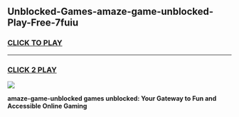 
## Unblocked-Games-amaze-game-unblocked-Play-Free-7fuiu
<h3>
<a href="https://premium76.site?title=amaze-game-unblocked&ref=21A">CLICK TO PLAY</a></h3>
<hr>

<h3>
<a href="https://premium76.site?title=amaze-game-unblocked&ref=21A">CLICK 2 PLAY</a>
  
</h3>

<a href="https://premium76.site?title=amaze-game-unblocked&ref=21A"><img src="https://clearcache.store/games.png"></a>


**amaze-game-unblocked games unblocked: Your Gateway to Fun and Accessible Online Gaming**
